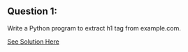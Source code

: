 Question 1:
------------

 Write a Python program to extract h1 tag from example.com.  

[See Solution Here](https://github.com/Avi-1996/100-Days-Code-Challenge/blob/master/100DayCode/Day100/Ques1.py)

